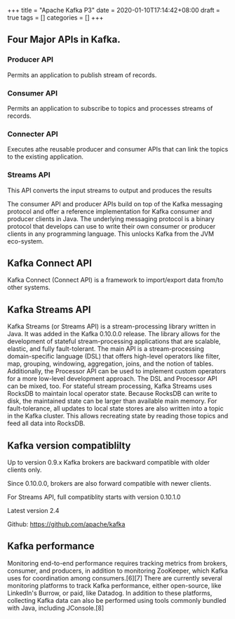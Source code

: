 +++
title = "Apache Kafka P3"
date = 2020-01-10T17:14:42+08:00
draft = true
tags = []
categories = []
+++

## Four Major APIs in Kafka.

### Producer API

Permits an application to publish stream of records.

### Consumer API

Permits an application to subscribe to topics and processes streams of records.

### Connecter API

Executes athe reusable producer and consumer APIs that can link the topics to the existing application.

### Streams API

This API converts the input streams to output and produces the results

The consumer API and producer APIs build on top of the Kafka messaging protocol and offer a reference implementation for Kafka consumer and producer clients in Java. The underlying messaging protocol is a binary protocol that develops can use to write their own consumer or producer clients in any programming language. This unlocks Kafka from the JVM eco-system.

## Kafka Connect API

Kafka Connect (Connect API) is a framework to import/export data from/to other systems.

## Kafka Streams API

Kafka Streams (or Streams API) is a stream-processing library written in Java. It was added in the Kafka 0.10.0.0 release. The library allows for the development of stateful stream-processing applications that are scalable, elastic, and fully fault-tolerant. The main API is a stream-processing domain-specific language (DSL) that offers high-level operators like filter, map, grouping, windowing, aggregation, joins, and the notion of tables. Additionally, the Processor API can be used to implement custom operators for a more low-level development approach. The DSL and Processor API can be mixed, too. For stateful stream processing, Kafka Streams uses RocksDB to maintain local operator state. Because RocksDB can write to disk, the maintained state can be larger than available main memory. For fault-tolerance, all updates to local state stores are also written into a topic in the Kafka cluster. This allows recreating state by reading those topics and feed all data into RocksDB.

## Kafka version compatiblilty

Up to version 0.9.x Kafka brokers are backward compatible with older clients only.

Since 0.10.0.0, brokers are also forward compatible with newer clients.

For Streams API, full compatiblity starts with version 0.10.1.0

Latest version 2.4

Github: https://github.com/apache/kafka

## Kafka performance

Monitoring end-to-end performance requires tracking metrics from brokers, consumer, and producers, in addition to monitoring ZooKeeper, which Kafka uses for coordination among consumers.[6][7] There are currently several monitoring platforms to track Kafka performance, either open-source, like LinkedIn's Burrow, or paid, like Datadog. In addition to these platforms, collecting Kafka data can also be performed using tools commonly bundled with Java, including JConsole.[8]
